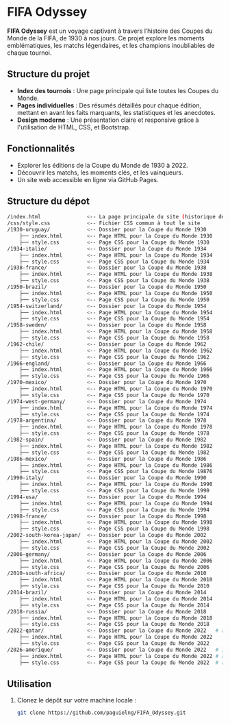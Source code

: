 # FIFA Odyssey

**FIFA Odyssey** est un voyage captivant à travers l’histoire des Coupes du Monde de la FIFA, de 1930 à nos jours. Ce projet explore les moments emblématiques, les matchs légendaires, et les champions inoubliables de chaque tournoi.

## Structure du projet

- **Index des tournois** : Une page principale qui liste toutes les Coupes du Monde.
- **Pages individuelles** : Des résumés détaillés pour chaque édition, mettant en avant les faits marquants, les statistiques et les anecdotes.
- **Design moderne** : Une présentation claire et responsive grâce à l'utilisation de HTML, CSS, et Bootstrap.

## Fonctionnalités

- Explorer les éditions de la Coupe du Monde de 1930 à 2022.
- Découvrir les matchs, les moments clés, et les vainqueurs.
- Un site web accessible en ligne via GitHub Pages.

## Structure du dépot
```bash
/index.html               <-- La page principale du site (historique des Coupes du Monde)
/css/style.css            <-- Fichier CSS commun à tout le site
/1930-uruguay/            <-- Dossier pour la Coupe du Monde 1930
    ├── index.html        <-- Page HTML pour la Coupe du Monde 1930
    ├── style.css         <-- Page CSS pour la Coupe du Monde 1930
/1934-italie/             <-- Dossier pour la Coupe du Monde 1934
    ├── index.html        <-- Page HTML pour la Coupe du Monde 1934
    ├── style.css         <-- Page CSS pour la Coupe du Monde 1934
/1938-france/             <-- Dossier pour la Coupe du Monde 1938
    ├── index.html        <-- Page HTML pour la Coupe du Monde 1938
    ├── style.css         <-- Page CSS pour la Coupe du Monde 1938
/1950-brazil/             <-- Dossier pour la Coupe du Monde 1950
    ├── index.html        <-- Page HTML pour la Coupe du Monde 1950
    ├── style.css         <-- Page CSS pour la Coupe du Monde 1950
/1954-switzerland/        <-- Dossier pour la Coupe du Monde 1954
    ├── index.html        <-- Page HTML pour la Coupe du Monde 1954
    ├── style.css         <-- Page CSS pour la Coupe du Monde 1954
/1958-sweden/             <-- Dossier pour la Coupe du Monde 1958
    ├── index.html        <-- Page HTML pour la Coupe du Monde 1958
    ├── style.css         <-- Page CSS pour la Coupe du Monde 1958
/1962-chile/              <-- Dossier pour la Coupe du Monde 1962
    ├── index.html        <-- Page HTML pour la Coupe du Monde 1962
    ├── style.css         <-- Page CSS pour la Coupe du Monde 1962
/1966-england/            <-- Dossier pour la Coupe du Monde 1966
    ├── index.html        <-- Page HTML pour la Coupe du Monde 1966
    ├── style.css         <-- Page CSS pour la Coupe du Monde 1966
/1970-mexico/             <-- Dossier pour la Coupe du Monde 1970
    ├── index.html        <-- Page HTML pour la Coupe du Monde 1970
    ├── style.css         <-- Page CSS pour la Coupe du Monde 1970
/1974-west-germany/       <-- Dossier pour la Coupe du Monde 1974
    ├── index.html        <-- Page HTML pour la Coupe du Monde 1974
    ├── style.css         <-- Page CSS pour la Coupe du Monde 1974
/1978-argentina/          <-- Dossier pour la Coupe du Monde 1978
    ├── index.html        <-- Page HTML pour la Coupe du Monde 1978
    ├── style.css         <-- Page CSS pour la Coupe du Monde 1978
/1982-spain/              <-- Dossier pour la Coupe du Monde 1982
    ├── index.html        <-- Page HTML pour la Coupe du Monde 1982
    ├── style.css         <-- Page CSS pour la Coupe du Monde 1982
/1986-mexico/             <-- Dossier pour la Coupe du Monde 1986
    ├── index.html        <-- Page HTML pour la Coupe du Monde 1986
    ├── style.css         <-- Page CSS pour la Coupe du Monde 19876
/1990-italy/              <-- Dossier pour la Coupe du Monde 1990
    ├── index.html        <-- Page HTML pour la Coupe du Monde 1990
    ├── style.css         <-- Page CSS pour la Coupe du Monde 1990
/1994-usa/                <-- Dossier pour la Coupe du Monde 1994
    ├── index.html        <-- Page HTML pour la Coupe du Monde 1994
    ├── style.css         <-- Page CSS pour la Coupe du Monde 1994
/1998-france/             <-- Dossier pour la Coupe du Monde 1998
    ├── index.html        <-- Page HTML pour la Coupe du Monde 1998
    ├── style.css         <-- Page CSS pour la Coupe du Monde 1998
/2002-south-korea-japan/  <-- Dossier pour la Coupe du Monde 2002
    ├── index.html        <-- Page HTML pour la Coupe du Monde 2002
    ├── style.css         <-- Page CSS pour la Coupe du Monde 2002
/2006-germany/            <-- Dossier pour la Coupe du Monde 2006
    ├── index.html        <-- Page HTML pour la Coupe du Monde 2006
    ├── style.css         <-- Page CSS pour la Coupe du Monde 2006
/2010-south-africa/       <-- Dossier pour la Coupe du Monde 2010
    ├── index.html        <-- Page HTML pour la Coupe du Monde 2010
    ├── style.css         <-- Page CSS pour la Coupe du Monde 2010
/2014-brazil/             <-- Dossier pour la Coupe du Monde 2014
    ├── index.html        <-- Page HTML pour la Coupe du Monde 2014
    ├── style.css         <-- Page CSS pour la Coupe du Monde 2014
/2018-russia/             <-- Dossier pour la Coupe du Monde 2018
    ├── index.html        <-- Page HTML pour la Coupe du Monde 2018
    ├── style.css         <-- Page CSS pour la Coupe du Monde 2018
/2022-qatar/              <-- Dossier pour la Coupe du Monde 2022   # avenir...
    ├── index.html        <-- Page HTML pour la Coupe du Monde 2022
    ├── style.css         <-- Page CSS pour la Coupe du Monde 2022
/2026-amerique/           <-- Dossier pour la Coupe du Monde 2022   # 11 juin au 19 juillet 2026 - États-Unis, le Canada et le Mexique.
    ├── index.html        <-- Page HTML pour la Coupe du Monde 2022 # avenir...
    ├── style.css         <-- Page CSS pour la Coupe du Monde 2022  # avenir...
```

## Utilisation

1. Clonez le dépôt sur votre machine locale :
   ```bash
   git clone https://github.com/paguielng/FIFA_Odyssey.git
